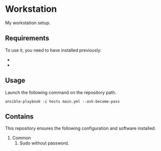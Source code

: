 # Workstation

My workstation setup.

## Requirements

To use it, you need to have installed previously:

- 
- 

## Usage

Launch the following command on the repository path.

```
ansible-playbook -i hosts main.yml --ask-become-pass
```

## Contains

This repository ensures the following configuration and software installed.

1. Common
    1. Sudo without password.
